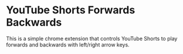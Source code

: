 # YouTube Shorts Forwards Backwards

This is a simple chrome extension that controls YouTube Shorts to play forwards and backwards with left/right arrow keys.

